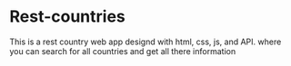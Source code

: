 # Rest-countries
This is a rest country web app designd with html, css, js, and API. where you can search for all countries and get all there information
